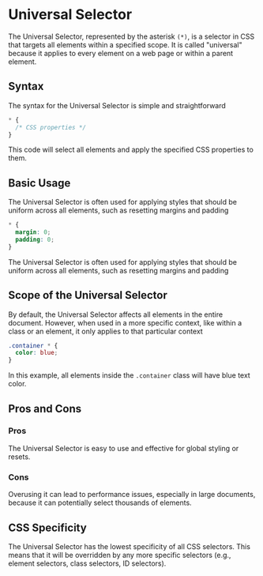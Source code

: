 # Universal Selector

The Universal Selector, represented by the asterisk `(*)`, is a selector in CSS that targets all elements within a specified scope. It is called "universal" because it applies to every element on a web page or within a parent element.

## Syntax

The syntax for the Universal Selector is simple and straightforward

```css
* {
  /* CSS properties */
}
```

This code will select all elements and apply the specified CSS properties to them.

## Basic Usage

The Universal Selector is often used for applying styles that should be uniform across all elements, such as resetting margins and padding

```css
* {
  margin: 0;
  padding: 0;
}
```

The Universal Selector is often used for applying styles that should be uniform across all elements, such as resetting margins and padding

## Scope of the Universal Selector

By default, the Universal Selector affects all elements in the entire document. However, when used in a more specific context, like within a class or an element, it only applies to that particular context

```css
.container * {
  color: blue;
}
```

In this example, all elements inside the `.container` class will have blue text color.

## Pros and Cons

### Pros

The Universal Selector is easy to use and effective for global styling or resets.

### Cons

Overusing it can lead to performance issues, especially in large documents, because it can potentially select thousands of elements.

## CSS Specificity

The Universal Selector has the lowest specificity of all CSS selectors. This means that it will be overridden by any more specific selectors (e.g., element selectors, class selectors, ID selectors).
